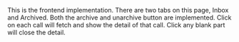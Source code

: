 This is the frontend implementation. There are two tabs on this page, Inbox and Archived. Both the archive and unarchive button are implemented. Click on each call will fetch and show the detail of that call. Click any blank part will close the detail.

